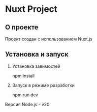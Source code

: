 # Nuxt Project

## О проекте

Проект создан с использованием Nuxt.js

## Установка и запуск

1. Установка завимостей

   npm install

2. Запуск в режиме разработки

   npm run dev

Версия Node.js - v20
